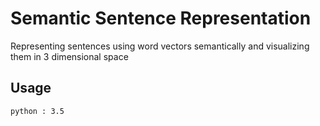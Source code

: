 Semantic Sentence Representation
=======
Representing sentences using word vectors semantically and visualizing them in 3 dimensional space

## Usage

```
python : 3.5

```
